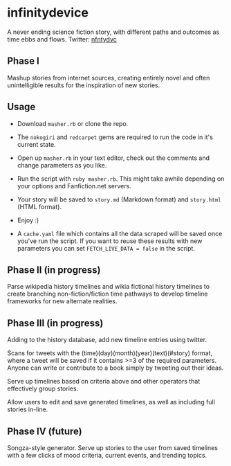 infinitydevice
==============

A never ending science fiction story, with different paths and outcomes as time ebbs and flows. Twitter: [nfntydvc](http://twitter.com/nfntydvc "nfntydvc")



Phase I
-------

Mashup stories from internet sources, creating entirely novel and often unintelligible results for the inspiration of new stories.

Usage
-----

* Download `masher.rb` or clone the repo.
* The `nokogiri` and `redcarpet` gems are required to run the code in it's current state.
* Open up `masher.rb` in your text editor, check out the comments and change parameters as you like.
* Run the script with `ruby masher.rb`. This might take awhile depending on your options and Fanfiction.net servers.
* Your story will be saved to `story.md` (Markdown format) and `story.html` (HTML format).
* Enjoy :)

* A `cache.yaml` file which contains all the data scraped will be saved once you've run the script. If you want to reuse these results with new parameters you can set `FETCH_LIVE_DATA = false` in the script.

Phase II (in progress)
--------

Parse wikipedia history timelines and wikia fictional history timelines to create branching non-fiction/fiction time pathways to develop timeline frameworks for new alternate realities.

Phase III (in progress)
---------

Adding to the history database, add new timeline entries using twitter.

Scans for tweets with the (time)(day)(month)(year)(text)(#story) format, where a tweet will be saved if it contains >=3 of the required parameters. Anyone can write or contribute to a book simply by tweeting out their ideas.

Serve up timelines based on criteria above and other operators that effectively group stories.

Allow users to edit and save generated timelines, as well as including full stories in-line.


Phase IV (future)
---------

Songza-style generator. Serve up stories to the user from saved timelines with a few clicks of mood criteria, current events, and trending topics. 


